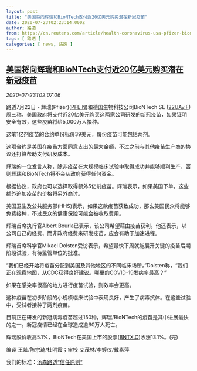 ```yaml
---
layout: post
title: "美国将向辉瑞和BioNTech支付近20亿美元购买潜在新冠疫苗"
date: 2020-07-23T02:23:14.000Z
author: 路透
from: https://cn.reuters.com/article/health-coronavirus-usa-pfizer-biontech-v-idCNKCS24O06B
tags: [ 路透 ]
categories: [ news, 路透 ]
---
```

<!--1595470994000-->
[美国将向辉瑞和BioNTech支付近20亿美元购买潜在新冠疫苗](https://cn.reuters.com/article/health-coronavirus-usa-pfizer-biontech-v-idCNKCS24O06B)
------

<div>
<div><i>2020-07-23T02:07:06</i></div><div class="StandardArticleBody_body"><p>路透7月22日 - 辉瑞(Pfizer)(<span id="symbol_PFE.N_0"><a href="//www.reuters.com/companies/PFE.N">PFE.N</a></span>)和德国生物科技公司BioNTech SE (<span id="symbol_22UAy.F_1"><a href="//www.reuters.com/companies/22UAy.F">22UAy.F</a></span>)周三称，美国政府将支付近20亿美元购买这两家公司研发的新冠疫苗，如果证明安全有效，这些疫苗将给5,000万人接种。 </p><p>这笔1亿剂疫苗的合约单份标价39美元，每份疫苗可能包括两剂。 </p><p>这项合约是美国在疫苗方面同意支出的最大金额，不过之前与其他疫苗生产商的协议还打算帮助支付研发成本。 </p><p>辉瑞的一位发言人称，除非疫苗在大规模临床试验中取得成功并能够顺利生产，否则辉瑞和BioNTech将不会从政府获得任何资金。 </p><p>根据协议，政府也可以选择取得额外5亿剂疫苗。辉瑞表示，如果美国下单，这些额外追加疫苗的价格将另外商讨。 </p><p>美国卫生及公共服务部(HHS)表示，如果这款疫苗获致成功，那么美国民众将能够免费接种，不过民众的健康保险可能会被收取费用。 </p><p>辉瑞首席执行官Albert Bourla已表示，该公司希望藉由疫苗获利。他还表示，以公司自己的经费、而非政府经费来研发疫苗，应会有助于加速进程。 </p><p>辉瑞首席科学官Mikael Dolsten受访表示，希望最快下周就能展开关键的疫苗后期阶段试验，有待监管单位的批准。  </p><p>“我们已经开始将疫苗分配到美国及其他地区的不同临床场所，”Dolsten称，“我们正在观察地图，从CDC获得良好建议。哪里的COVID-19发病率最高？” </p><p>如果在感染率很高的地方进行疫苗试验，则效率会更高。 </p><p>这种疫苗在初步阶段的小规模临床试验中表现良好，产生了病毒抗体。在这些试验中，受试者接种了两剂疫苗。 </p><p>目前正在研发的新冠病毒疫苗超过150种，辉瑞/BioNTech的疫苗是其中进展最快的之一。新冠疫情已经在全球造成逾60万人死亡。 </p><p>辉瑞股价收高5.1%，BioNTech在美国上市的股票(<span id="symbol_BNTX.O_2"><a href="//www.reuters.com/companies/BNTX.O">BNTX.O</a></span>)收涨13.1%。(完)     </p><div class="Attribution_container"><div class="Attribution_attribution"><p class="Attribution_content">编译 王灿/陈宗琦/杜明霞；审校 艾茂林/李婷仪/戴素萍 </p></div></div><div class="StandardArticleBody_trustBadgeContainer"><span class="StandardArticleBody_trustBadgeTitle">我们的标准：</span><span class="trustBadgeUrl"><a href="https://www.thomsonreuters.cn/content/dam/openweb/documents/pdf/china/brochures/about-us-1.pdf">汤森路透“信任原则”</a></span></div></div>
</div>
